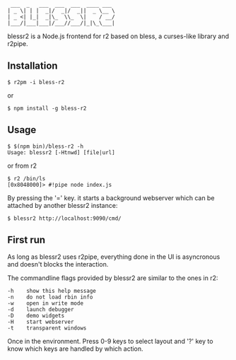 	 ___  _   ___  ___  ___  ____ ___
	| _ \| | |  _|/  _|/  _||  _ \__ \
	| _ <| |_|  _|\_  \\_  \|    / __/
	|___/|___|___|/___//___/|_|\_\___|


blessr2 is a Node.js frontend for r2 based on bless,
a curses-like library and r2pipe.

Installation
------------

	$ r2pm -i bless-r2

or

	$ npm install -g bless-r2

Usage
-----

	$ $(npm bin)/bless-r2 -h
	Usage: blessr2 [-Htnwd] [file|url]

or from r2

	$ r2 /bin/ls
	[0x8048000]> #!pipe node index.js

By pressing the '=' key. it starts a background webserver which can be attached by another blessr2 instance:

	$ blessr2 http://localhost:9090/cmd/

First run
---------

As long as blessr2 uses r2pipe, everything done in the UI is asyncronous and doesn't blocks the interaction.

The commandline flags provided by blessr2 are similar to the ones in r2:

	-h    show this help message
	-n    do not load rbin info
	-w    open in write mode
	-d    launch debugger
	-D    demo widgets 
	-H    start webserver
	-t    transparent windows

Once in the environment. Press 0-9 keys to select layout and '?' key to know which keys are handled by which action.
